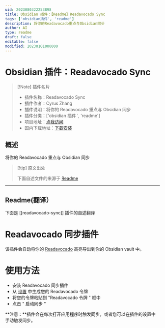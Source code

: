 ```yaml
---
uid: 2023080322253898
title: Obsidian 插件：【Readme】Readavocado Sync
tags: ['obsidian插件', 'readme']
description: 将你的Readavocado重点与Obsidian同步
author: AI
type: readme
draft: false
editable: false
modified: 20230101000000
---
```


# Obsidian 插件：Readavocado Sync

> [!Note] 插件名片
> - 插件名称：Readavocado Sync
> - 插件作者：Cyrus Zhang
> - 插件说明：将你的 Readavocado 重点与 Obsidian 同步
> - 插件分类：['obsidian 插件 ', 'readme']
> - 项目地址：[点我访问](https://github.com/innneang/obsidian-readavocado-sync)
> - 国内下载地址：[下载安装](https://pkmer.cn/products/plugin/pluginMarket/?readavocado-sync)

## 概述

将你的 Readavocado 重点与 Obsidian 同步

> [!tip] 原文出处
>
>下面自述文件的来源于 [Readme](https://ghproxy.net/https://raw.githubusercontent.com/innneang/obsidian-readavocado-sync/main/README.md)
>

---

## Readme(翻译）

下面是 [[readavocado-sync]] 插件的自述翻译

# Readavocado 同步插件

该插件会自动将你的 [Readavocado](https://readavocado.com) 高亮导出到你的 Obsidian vault 中。

# 使用方法

- 安装 Readavocado 同步插件
- 从 [设置](https://readavocado.com/user) 中生成您的 Readavocado 令牌
- 将您的令牌粘贴到 "Readavocado 令牌 " 框中
- 点击 " 启动同步 "

**注意：**插件会在每次打开应用程序时触发同步，或者您可以在插件的设置中手动触发同步。
